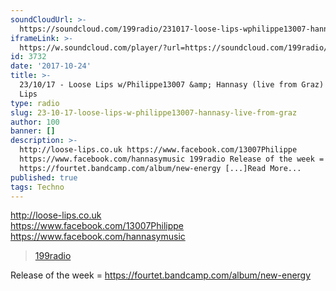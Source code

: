 ```yaml
---
soundCloudUrl: >-
  https://soundcloud.com/199radio/231017-loose-lips-wphilippe13007-hannasy-live-from-graz
iframeLink: >-
  https://w.soundcloud.com/player/?url=https://soundcloud.com/199radio/231017-loose-lips-wphilippe13007-hannasy-live-from-graz&color=00aabb&auto_play=false&hide_related=false&show_comments=true&show_user=true&show_reposts=false
id: 3732
date: '2017-10-24'
title: >-
  23/10/17 - Loose Lips w/Philippe13007 &amp; Hannasy (live from Graz) - Loose
  Lips
type: radio
slug: 23-10-17-loose-lips-w-philippe13007-hannasy-live-from-graz
author: 100
banner: []
description: >-
  http://loose-lips.co.uk https://www.facebook.com/13007Philippe
  https://www.facebook.com/hannasymusic 199radio Release of the week =
  https://fourtet.bandcamp.com/album/new-energy [...]Read More...
published: true
tags: Techno
---
```

http://loose-lips.co.uk  
https://www.facebook.com/13007Philippe  
https://www.facebook.com/hannasymusic

> [199radio](https://newriverstudios.com/199radio/)

Release of the week = https://fourtet.bandcamp.com/album/new-energy